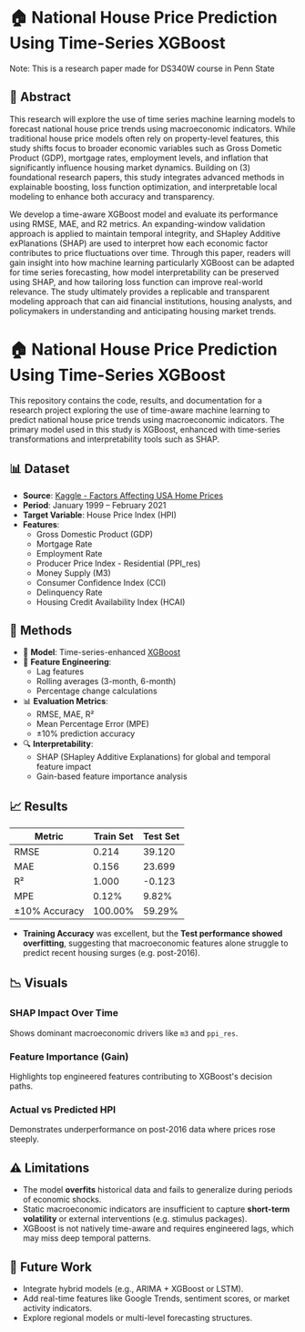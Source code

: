 # 🏠 National House Price Prediction Using Time-Series XGBoost

Note: This is a research paper made for DS340W course in Penn State

## 📌 Abstract

This research will explore the use of time series machine learning models to forecast national house price trends using macroeconomic indicators. While traditional house price models often rely on property-level features, this study shifts focus to broader economic variables such as Gross Dometic Product (GDP), mortgage rates, employment levels, and inflation that significantly influence housing market dynamics. Building on (3) foundational research papers, this study integrates advanced methods in explainable boosting, loss function optimization, and interpretable local modeling to enhance both accuracy and transparency.  

We develop a time-aware XGBoost model and evaluate its performance using RMSE, MAE, and R2 metrics. An expanding-window validation approach is applied to maintain temporal integrity, and SHapley Additive exPlanations (SHAP) are used to interpret how each economic factor contributes to price fluctuations over time. Through this paper, readers will gain insight into how machine learning particularly XGBoost can be adapted for time series forecasting, how model interpretability can be preserved using SHAP, and how tailoring loss function can improve real-world relevance. The study ultimately provides a replicable and transparent modeling approach that can aid financial institutions, housing analysts, and policymakers in understanding and anticipating housing market trends. 

# 🏠 National House Price Prediction Using Time-Series XGBoost

This repository contains the code, results, and documentation for a research project exploring the use of time-aware machine learning to predict national house price trends using macroeconomic indicators. The primary model used in this study is XGBoost, enhanced with time-series transformations and interpretability tools such as SHAP.

## 📊 Dataset

- **Source**: [Kaggle - Factors Affecting USA Home Prices](https://www.kaggle.com/code/faryarmemon/factors-affecting-usa-home-prices)
- **Period**: January 1999 – February 2021
- **Target Variable**: House Price Index (HPI)
- **Features**:
  - Gross Domestic Product (GDP)
  - Mortgage Rate
  - Employment Rate
  - Producer Price Index - Residential (PPI_res)
  - Money Supply (M3)
  - Consumer Confidence Index (CCI)
  - Delinquency Rate
  - Housing Credit Availability Index (HCAI)

## 🔧 Methods

- 🧠 **Model**: Time-series-enhanced [XGBoost](https://xgboost.readthedocs.io/)
- 📐 **Feature Engineering**:
  - Lag features
  - Rolling averages (3-month, 6-month)
  - Percentage change calculations
- 📊 **Evaluation Metrics**:
  - RMSE, MAE, R²
  - Mean Percentage Error (MPE)
  - ±10% prediction accuracy
- 🔍 **Interpretability**:
  - SHAP (SHapley Additive Explanations) for global and temporal feature impact
  - Gain-based feature importance analysis

## 📈 Results

| Metric | Train Set | Test Set |
|--------|-----------|----------|
| RMSE   | 0.214     | 39.120   |
| MAE    | 0.156     | 23.699   |
| R²     | 1.000     | -0.123   |
| MPE    | 0.12%     | 9.82%    |
| ±10% Accuracy | 100.00% | 59.29% |

- **Training Accuracy** was excellent, but the **Test performance showed overfitting**, suggesting that macroeconomic features alone struggle to predict recent housing surges (e.g. post-2016).

## 📉 Visuals

### SHAP Impact Over Time
Shows dominant macroeconomic drivers like `m3` and `ppi_res`.

### Feature Importance (Gain)
Highlights top engineered features contributing to XGBoost's decision paths.

### Actual vs Predicted HPI
Demonstrates underperformance on post-2016 data where prices rose steeply.

## ⚠️ Limitations

- The model **overfits** historical data and fails to generalize during periods of economic shocks.
- Static macroeconomic indicators are insufficient to capture **short-term volatility** or external interventions (e.g. stimulus packages).
- XGBoost is not natively time-aware and requires engineered lags, which may miss deep temporal patterns.

## 📌 Future Work

- Integrate hybrid models (e.g., ARIMA + XGBoost or LSTM).
- Add real-time features like Google Trends, sentiment scores, or market activity indicators.
- Explore regional models or multi-level forecasting structures.


